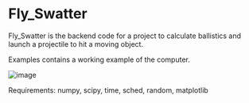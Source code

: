 # Fly_Swatter

Fly_Swatter is the backend code for a project to calculate ballistics and launch a projectile to hit a moving object. 

Examples contains a working example of the computer. 

![image](https://github.com/pvalle6/Fly_Swatter/assets/103479060/488ce4f3-08db-438b-9d31-8fdb967b189c)

Requirements:
numpy,
scipy,
time,
sched,
random,
matplotlib
